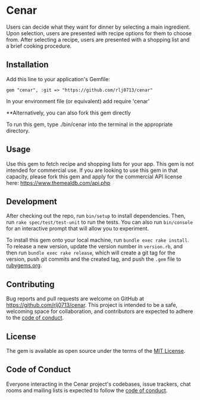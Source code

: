 # Cenar

Users can decide what they want for dinner by selecting a main ingredient.  Upon selection, users are presented with recipe options for them to choose from.  After selecting a recipe, users are presented with a shopping list and a brief cooking procedure.

## Installation

Add this line to your application's Gemfile:

    gem "cenar", :git => "https://github.com/rlj0713/cenar"

In your environment file (or equivalent) add require 'cenar'


**Alternatively, you can also fork this gem directly


To run this gem, type ./bin/cenar into the terminal in the appropriate directory.
## Usage

Use this gem to fetch recipe and shopping lists for your app. This gem is not intended for commercial use.  If you are looking to use this gem in that capacity, please fork this gem and apply for the commercial API license here: https://www.themealdb.com/api.php

## Development

After checking out the repo, run `bin/setup` to install dependencies. Then, run `rake spec/test/test-unit` to run the tests. You can also run `bin/console` for an interactive prompt that will allow you to experiment.

To install this gem onto your local machine, run `bundle exec rake install`. To release a new version, update the version number in `version.rb`, and then run `bundle exec rake release`, which will create a git tag for the version, push git commits and the created tag, and push the `.gem` file to [rubygems.org](https://rubygems.org).

## Contributing

Bug reports and pull requests are welcome on GitHub at https://github.com/rlj0713/cenar. This project is intended to be a safe, welcoming space for collaboration, and contributors are expected to adhere to the [code of conduct](https://github.com/rlj0713/cenar/blob/master/CODE_OF_CONDUCT.md).

## License

The gem is available as open source under the terms of the [MIT License](https://opensource.org/licenses/MIT).

## Code of Conduct

Everyone interacting in the Cenar project's codebases, issue trackers, chat rooms and mailing lists is expected to follow the [code of conduct](https://github.com/rlj0713/cenar/blob/master/CODE_OF_CONDUCT.md).
